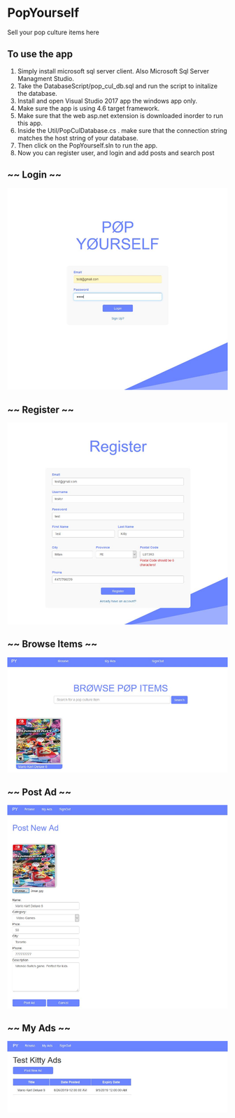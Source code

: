 # PopYourself
Sell your pop culture items here

## To use the app
1. Simply install microsoft sql server client. Also Microsoft Sql Server Managment Studio.
2. Take the DatabaseScript/pop_cul_db.sql and run the script to initalize the database.
2. Install and open Visual Studio 2017 app the windows app only. 
3. Make sure the app is using 4.6 target framework.
4. Make sure that the web asp.net extension is downloaded inorder to run this app.
5. Inside the Util/PopCulDatabase.cs . make sure that the connection string matches the host string of your database.
6. Then click on the PopYourself.sln to run the app.
7. Now you can register user, and login and add posts and search post

## ~~ Login ~~
![](AppImages/LoginPage.JPG)

## ~~ Register ~~
![](AppImages/RegisterPage.JPG)

## ~~ Browse Items ~~
![](AppImages/BrowseItemsPage.JPG)

## ~~ Post Ad ~~
![](AppImages/PostAdPage.JPG)

## ~~ My Ads ~~
![](AppImages/MyAdsPage.JPG)
